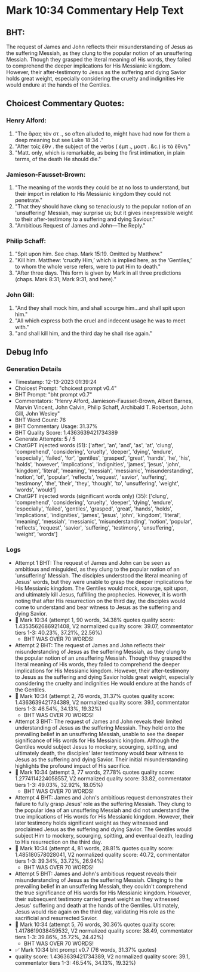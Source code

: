 # Mark 10:34 Commentary Help Text

## BHT:
The request of James and John reflects their misunderstanding of Jesus as the suffering Messiah, as they clung to the popular notion of an unsuffering Messiah. Though they grasped the literal meaning of His words, they failed to comprehend the deeper implications for His Messianic kingdom. However, their after-testimony to Jesus as the suffering and dying Savior holds great weight, especially considering the cruelty and indignities He would endure at the hands of the Gentiles.

## Choicest Commentary Quotes:
### Henry Alford:
1. "The ἄρας τὸν στ ., so often alluded to, might have had now for them a deep meaning but see Luke 18:34 ." 
2. "After τοῖς ἔθν . the subject of the verbs ( ἐμπ ., μαστ . &amp;c.) is τὰ ἔθνη."
3. "Matt. only, which is remarkable, as being the first intimation, in plain terms, of the death He should die."

### Jamieson-Fausset-Brown:
1. "The meaning of the words they could be at no loss to understand, but their import in relation to His Messianic kingdom they could not penetrate."
2. "That they should have clung so tenaciously to the popular notion of an 'unsuffering' Messiah, may surprise us; but it gives inexpressible weight to their after-testimony to a suffering and dying Saviour."
3. "Ambitious Request of James and John—The Reply."

### Philip Schaff:
1. "Spit upon him. See chap. Mark 15:19. Omitted by Matthew."
2. "Kill him. Matthew: ‘crucify Him,’ which is implied here, as the ‘Gentiles,’ to whom the whole verse refers, were to put Him to death."
3. "After three days. This form is given by Mark in all three predictions (chaps. Mark 8:31; Mark 9:31, and here)."

### John Gill:
1. "And they shall mock him, and shall scourge him...and shall spit upon him." 
2. "All which express both the cruel and indecent usage he was to meet with."
3. "and shall kill him, and the third day he shall rise again."


## Debug Info
### Generation Details
- Timestamp: 12-13-2023 01:39:24
- Choicest Prompt: "choicest prompt v0.4"
- BHT Prompt: "bht prompt v0.7"
- Commentators: "Henry Alford, Jamieson-Fausset-Brown, Albert Barnes, Marvin Vincent, John Calvin, Philip Schaff, Archibald T. Robertson, John Gill, John Wesley"
- BHT Word Count: 76
- BHT Commentary Usage: 31.37%
- BHT Quality Score: 1.4363639421734389
- Generate Attempts: 5 / 5
- ChatGPT injected words (51):
	['after', 'an', 'and', 'as', 'at', 'clung', 'comprehend', 'considering', 'cruelty', 'deeper', 'dying', 'endure', 'especially', 'failed', 'for', 'gentiles', 'grasped', 'great', 'hands', 'he', 'his', 'holds', 'however', 'implications', 'indignities', 'james', 'jesus', 'john', 'kingdom', 'literal', 'meaning', 'messiah', 'messianic', 'misunderstanding', 'notion', 'of', 'popular', 'reflects', 'request', 'savior', 'suffering', 'testimony', 'the', 'their', 'they', 'though', 'to', 'unsuffering', 'weight', 'words', 'would']
- ChatGPT injected words (significant words only) (35):
	['clung', 'comprehend', 'considering', 'cruelty', 'deeper', 'dying', 'endure', 'especially', 'failed', 'gentiles', 'grasped', 'great', 'hands', 'holds', 'implications', 'indignities', 'james', 'jesus', 'john', 'kingdom', 'literal', 'meaning', 'messiah', 'messianic', 'misunderstanding', 'notion', 'popular', 'reflects', 'request', 'savior', 'suffering', 'testimony', 'unsuffering', 'weight', 'words']

### Logs
- Attempt 1 BHT: The request of James and John can be seen as ambitious and misguided, as they clung to the popular notion of an 'unsuffering' Messiah. The disciples understood the literal meaning of Jesus' words, but they were unable to grasp the deeper implications for His Messianic kingdom. The Gentiles would mock, scourge, spit upon, and ultimately kill Jesus, fulfilling the prophecies. However, it is worth noting that after His resurrection on the third day, the disciples would come to understand and bear witness to Jesus as the suffering and dying Savior.
- 🔄 Mark 10:34 (attempt 1, 90 words, 34.38% quotes quality score: 1.4353562686921408, V2 normalized quality score: 39.07, commentator tiers 1-3: 40.23%, 37.21%, 22.56%) 
	- BHT WAS OVER 70 WORDS!
- Attempt 2 BHT: The request of James and John reflects their misunderstanding of Jesus as the suffering Messiah, as they clung to the popular notion of an unsuffering Messiah. Though they grasped the literal meaning of His words, they failed to comprehend the deeper implications for His Messianic kingdom. However, their after-testimony to Jesus as the suffering and dying Savior holds great weight, especially considering the cruelty and indignities He would endure at the hands of the Gentiles.
- 🔄 Mark 10:34 (attempt 2, 76 words, 31.37% quotes quality score: 1.4363639421734389, V2 normalized quality score: 39.1, commentator tiers 1-3: 46.54%, 34.13%, 19.32%) 
	- BHT WAS OVER 70 WORDS!
- Attempt 3 BHT: The request of James and John reveals their limited understanding of Jesus as the suffering Messiah. They held onto the prevailing belief in an unsuffering Messiah, unable to see the deeper significance of His words for His Messianic kingdom. Although the Gentiles would subject Jesus to mockery, scourging, spitting, and ultimately death, the disciples' later testimony would bear witness to Jesus as the suffering and dying Savior. Their initial misunderstanding highlights the profound impact of His sacrifice.
- 🔄 Mark 10:34 (attempt 3, 77 words, 27.78% quotes quality score: 1.2774114224058557, V2 normalized quality score: 33.82, commentator tiers 1-3: 49.03%, 32.92%, 18.05%) 
	- BHT WAS OVER 70 WORDS!
- Attempt 4 BHT: James and John's ambitious request demonstrates their failure to fully grasp Jesus' role as the suffering Messiah. They clung to the popular idea of an unsuffering Messiah and did not understand the true implications of His words for His Messianic kingdom. However, their later testimony holds significant weight as they witnessed and proclaimed Jesus as the suffering and dying Savior. The Gentiles would subject Him to mockery, scourging, spitting, and eventual death, leading to His resurrection on the third day.
- 🔄 Mark 10:34 (attempt 4, 81 words, 28.81% quotes quality score: 1.485180578028041, V2 normalized quality score: 40.72, commentator tiers 1-3: 39.34%, 33.72%, 26.94%) 
	- BHT WAS OVER 70 WORDS!
- Attempt 5 BHT: James and John's ambitious request reveals their misunderstanding of Jesus as the suffering Messiah. Clinging to the prevailing belief in an unsuffering Messiah, they couldn't comprehend the true significance of His words for His Messianic kingdom. However, their subsequent testimony carried great weight as they witnessed Jesus' suffering and death at the hands of the Gentiles. Ultimately, Jesus would rise again on the third day, validating His role as the sacrificial and resurrected Savior.
- 🔄 Mark 10:34 (attempt 5, 76 words, 30.36% quotes quality score: 1.4178619038459532, V2 normalized quality score: 38.49, commentator tiers 1-3: 39.86%, 35.72%, 24.42%) 
	- BHT WAS OVER 70 WORDS!
- ✅ Mark 10:34 bht prompt v0.7 (76 words, 31.37% quotes)
- quality score: 1.4363639421734389, V2 normalized quality score: 39.1, commentator tiers 1-3: 46.54%, 34.13%, 19.32%)